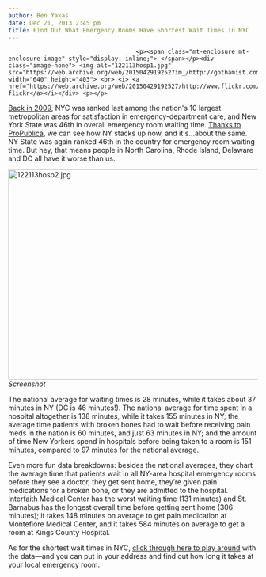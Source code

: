 ```yaml
---
author: Ben Yakas
date: Dec 21, 2013 2:45 pm
title: Find Out What Emergency Rooms Have Shortest Wait Times In NYC
---
```


	
										<p><span class="mt-enclosure mt-enclosure-image" style="display: inline;"> </span></p><div class="image-none"> <img alt="122113hosp1.jpg" src="https://web.archive.org/web/20150429192527im_/http://gothamist.com/attachments/byakas/122113hosp1.jpg" width="640" height="403"> <br> <i> <a href="https://web.archive.org/web/20150429192527/http://www.flickr.com/photos/shotbysusan/5958031868/">ShotBySusan&apos;s flickr</a></i></div> <p></p>

<p><a href="https://web.archive.org/web/20150429192527/http://gothamist.com/2009/08/04/metro_new_york_ranked_last_for_emer.php">Back in 2009</a>, NYC was ranked last among the nation&apos;s 10 largest metropolitan areas for satisfaction in emergency-department care, and New York State was 46th in overall emergency room waiting time. <a href="https://web.archive.org/web/20150429192527/http://projects.propublica.org/emergency/?utm_source=feedburner&amp;utm_medium=feed&amp;utm_campaign=Feed%3A+Counterparties+%28Counterparties%29">Thanks to ProPublica</a>, we can see how NY stacks up now, and it&apos;s...about the same. NY State was again ranked 46th in the country for emergency room waiting time. But hey, that means people in North Carolina, Rhode Island, Delaware and DC all have it worse than us.</p>

<p><span class="mt-enclosure mt-enclosure-image" style="display: inline;"> </span></p><div class="image-none"> <img alt="122113hosp2.jpg" src="https://web.archive.org/web/20150429192527im_/http://gothamist.com/attachments/byakas/122113hosp2.jpg" width="640" height="425"> <br> <i> Screenshot</i></div> <p></p>

<p>The national average for waiting times is 28 minutes, while it takes about 37 minutes in NY (DC is 46 minutes!). The national average for time spent in a hospital altogether is 138 minutes, while it takes 155 minutes in NY; the average time patients with broken bones had to wait before receiving pain meds in the nation is 60 minutes, and just 63 minutes in NY; and the amount of time New Yorkers spend in hospitals before being taken to a room is 151 minutes, compared to 97 minutes for the national average.</p>

<p>Even more fun data breakdowns: besides the national averages, they chart the average time that patients wait in all NY-area hospital emergency rooms before they see a doctor, they get sent home, they&#x2019;re given pain medications for a broken bone, or they are admitted to the hospital. Interfaith Medical Center has the worst waiting time (131 minutes) and St. Barnabus has the longest overall time before getting sent home (306 minutes); it takes 148 minutes on average to get pain medication at Montefiore Medical Center, and it takes 584 minutes on average to get a room at Kings County Hospital.</p>

<p>As for the shortest wait times in NYC, <a href="https://web.archive.org/web/20150429192527/http://projects.propublica.org/emergency/state/NY">click through here to play around</a> with the data&#x2014;and you can put in your address and find out how long it takes at your local emergency room.</p>					
										
									
				